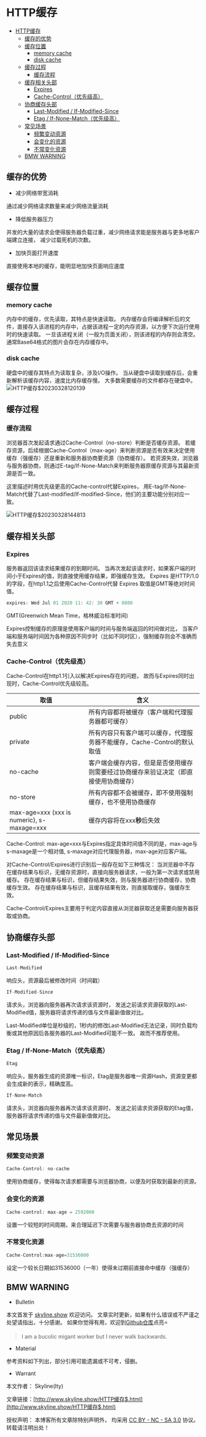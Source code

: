 # HTTP缓存

<!-- @import "[TOC]" {cmd="toc" depthFrom=1 depthTo=6 orderedList=false} -->

<!-- code_chunk_output -->

- [HTTP缓存](#http缓存)
  - [缓存的优势](#缓存的优势)
  - [缓存位置](#缓存位置)
    - [memory cache](#memory-cache)
    - [disk cache](#disk-cache)
  - [缓存过程](#缓存过程)
    - [缓存流程](#缓存流程)
  - [缓存相关头部](#缓存相关头部)
    - [Expires](#expires)
    - [Cache-Control（优先级高）](#cache-control优先级高)
  - [协商缓存头部](#协商缓存头部)
    - [Last-Modified / If-Modified-Since](#last-modified--if-modified-since)
    - [Etag / If-None-Match（优先级高）](#etag--if-none-match优先级高)
  - [常见场景](#常见场景)
    - [频繁变动资源](#频繁变动资源)
    - [会变化的资源](#会变化的资源)
    - [不常变化资源](#不常变化资源)
  - [BMW WARNING](#bmw-warning)

<!-- /code_chunk_output -->

## 缓存的优势

* 减少网络带宽消耗

通过减少网络请求数量来减少网络流量消耗

* 降低服务器压力

并发的大量的请求会使得服务器负载过重，减少网络请求能是服务器与更多地客户端建立连接，
减少过载死机的次数。

* 加快页面打开速度

直接使用本地的缓存，能明显地加快页面响应速度

## 缓存位置

### memory cache

内存中的缓存，优先读取，其特点是快速读取。
内存缓存会将编译解析后的文件，直接存入该进程的内存中，占据该进程一定的内存资源，以方便下次运行使用时的快速读取。
一旦该进程关闭（一般为页面关闭），则该进程的内存则会清空。
通常Base64格式的图片会存在内存缓存中。

###  disk cache

硬盘中的缓存其特点为读取复杂，涉及I/O操作。
当从硬盘中读取到缓存后，会重新解析该缓存内容，速度比内存缓存慢。
大多数需要缓存的文件都存在硬盘中。
![HTTP缓存$20230328120139](https://raw.githubusercontent.com/skylinety/blog-pics/master/imgs/HTTP%E7%BC%93%E5%AD%98%2420230328120139.png)


## 缓存过程

### 缓存流程
浏览器首次发起请求通过Cache-Control（no-store）判断是否缓存资源。
若缓存资源，后续根据Cache-Control（max-age）来判断资源是否有效来决定使用缓存（强缓存）还是重新和服务器协商要资源（协商缓存）。
若资源失效，浏览器与服务器协商，则通过E-tag/If-None-Match来判断服务器原缓存资源与其最新资源是否一致。

这里描述时用优先级更高的Cache-control代替Expires，
用E-tag/If-None-Match代替了Last-modified/If-modified-Since，他们的主要功能分别对应一致。

![HTTP缓存$20230328144813](https://raw.githubusercontent.com/skylinety/blog-pics/master/imgs/HTTP%E7%BC%93%E5%AD%98%2420230328144813.png)


## 缓存相关头部

### Expires

服务器返回该请求结果缓存的到期时间。
当再次发起该请求时，如果客户端的时间小于Expires的值，则直接使用缓存结果，即强缓存生效。
Expires 是HTTP/1.0的字段，在http1.1之后使用Cache-Control代替
Expires 取值是GMT等绝对时间值。

```js
expires: Wed Jul 01 2020 11: 42: 30 GMT + 0800
```

GMT(Greenwich Mean Time，格林威治标准时间)

Expires控制缓存的原理是使用客户端的时间与服务端返回的时间做对比，
当客户端和服务端时间因为各种原因不同步时（比如不同时区），强制缓存则会不准确而失去意义

### Cache-Control（优先级高）

Cache-Control在http1.1引入以解决Expires存在的问题，
故而与Expires同时出现时，Cache-Control优先级较高。

| 取值                                       | 含义                                                                                 |
| ------------------------------------------ | ------------------------------------------------------------------------------------ |
| public                                     | 所有内容都将被缓存（客户端和代理服务器都可缓存）                                     |
| private                                    | 所有内容只有客户端可以缓存，代理服务器不能缓存，Cache-Control的默认取值              |
| no-cache                                   | 客户端会缓存内容，但是是否使用缓存则需要经过协商缓存来验证决定（即直接使用协商缓存） |
| no-store                                   | 所有内容都不会被缓存，即不使用强制缓存，也不使用协商缓存                             |
| max-age=xxx (xxx is numeric), s-maxage=xxx | 缓存内容将在xxx**秒**后失效                                                          |

Cache-Control: max-age=xxx与Expires指定具体时间值不同的是，max-age与s-maxage是一个相对值, s-maxage对应代理服务器，max-age对应客户端。

对Cache-Control/Expires进行识别后一般存在如下三种情况：
当浏览器中不存在缓存结果与标识，无缓存资源时，直接向服务器请求，一般为第一次请求或禁用缓存。
存在缓存结果与标识，但缓存结果失效，则与服务器进行协商缓存，协商缓存生效。
存在缓存结果与标识，且缓存结果有效，则直接取缓存，强缓存生效。

Cache-Control/Expires主要用于判定内容直接从浏览器获取还是需要向服务器获取或协商。

## 协商缓存头部

### Last-Modified / If-Modified-Since

```jsx
Last-Modified
```
响应头，资源最后被修改时间（时间戳）

```js
If-Modified-Since
```
请求头，浏览器向服务器再次请求该资源时，
发送之前请求资源获取的Last-Modified值，服务器将请求传递的值与文件最新值做对比。

Last-Modified单位是秒级的，1秒内的修改Last-Modified无法记录，同时负载均衡或其他原因后各服务器的Last-Modified可能不一致。
故而不推荐使用。

### Etag / If-None-Match（优先级高）

```js
Etag
```
响应头，服务器生成的资源唯一标识，Etag是服务器唯一资源Hash，资源变更都会生成新的表示，精确度高。

```js
If-None-Match
```
请求头，浏览器向服务器再次请求该资源时，
发送之前请求资源获取的Etag值，服务器将请求传递的值与文件最新值做对比。

## 常见场景

### 频繁变动资源

```js
Cache-Control: no-cache
```

使用协商缓存，使得每次请求都需要与浏览器协商，以便及时获取到最新的资源。

### 会变化的资源

```js
Cache-control: max-age = 2592000
```

设置一个较短的时间周期，来合理延迟下次需要与服务器协商去资源的时间

### 不常变化资源

```jsx
Cache-Control:max-age=31536000
```

设定一个较长日期如31536000（一年）使得未过期前直接命中缓存（强缓存）

## BMW WARNING

- Bulletin

本文首发于 [skyline.show](http://www.skyline.show) 欢迎访问。
文章实时更新，如果有什么错误或不严谨之处望请指出，十分感谢。
如果你觉得有用，欢迎到[Github仓库](https://github.com/skylinety/Blog)点亮⭐️


> I am a bucolic migant worker but I never walk backwards.

- Material

参考资料如下列出，部分引用可能遗漏或不可考，侵删。

>  

- Warrant

本文作者： Skyline(lty)

文章链接：[http://www.skyline.show/HTTP缓存$.html](http://www.skyline.show/HTTP缓存$.html)

授权声明： 本博客所有文章除特别声明外， 均采用 [CC BY - NC - SA 3.0](https://creativecommons.org/licenses/by-nc-sa/3.0/deed.zh) 协议。 转载请注明出处！

